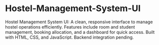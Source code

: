 # Hostel-Management-System-UI
Hostel Management System UI: A clean, responsive interface to manage hostel operations efficiently. Features include room and student management, booking allocation, and a dashboard for quick access. Built with HTML, CSS, and JavaScript. Backend integration pending.
